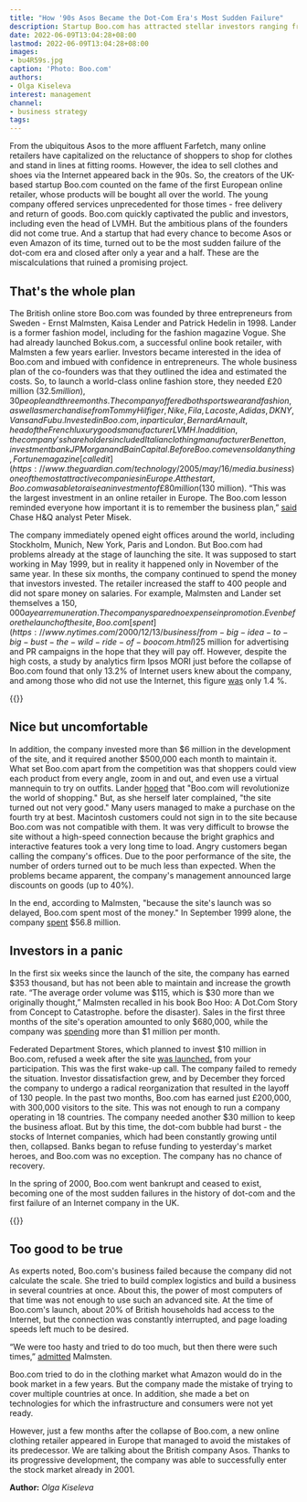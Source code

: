 ```yaml
---
title: "How '90s Asos Became the Dot-Com Era's Most Sudden Failure"
description: Startup Boo.com has attracted stellar investors ranging from Bernard Arnault to JP Morgan. The company was supposed to become the main online store in Europe and sell clothes around the world. But a series of miscalculations prevented the founders from realizing their ambitious plan.
date: 2022-06-09T13:04:28+08:00
lastmod: 2022-06-09T13:04:28+08:00
images:
- bu4R59s.jpg
caption: 'Photo: Boo.com'
authors:
- Olga Kiseleva
interest: management
channel: 
- business strategy
tags: 
---
```


From the ubiquitous Asos to the more affluent Farfetch, many online retailers have capitalized on the reluctance of shoppers to shop for clothes and stand in lines at fitting rooms. However, the idea to sell clothes and shoes via the Internet appeared back in the 90s. So, the creators of the UK-based startup Boo.com counted on the fame of the first European online retailer, whose products will be bought all over the world. The young company offered services unprecedented for those times - free delivery and return of goods. Boo.com quickly captivated the public and investors, including even the head of LVMH. But the ambitious plans of the founders did not come true. And a startup that had every chance to become Asos or even Amazon of its time, turned out to be the most sudden failure of the dot-com era and closed after only a year and a half. These are the miscalculations that ruined a promising project.

That's the whole plan
---------------------

The British online store Boo.com was founded by three entrepreneurs from Sweden - Ernst Malmsten, Kaisa Lender and Patrick Hedelin in 1998. Lander is a former fashion model, including for the fashion magazine Vogue. She had already launched Bokus.com, a successful online book retailer, with Malmsten a few years earlier. Investors became interested in the idea of ​​Boo.com and imbued with confidence in entrepreneurs. The whole business plan of the co-founders was that they outlined the idea and estimated the costs. So, to launch a world-class online fashion store, they needed £20 million ($32.5 million), 30 people and three months. The company offered both sportswear and fashion, as well as merchandise from Tommy Hilfiger, Nike, Fila, Lacoste, Adidas, DKNY, Vans and Fubu. Invested in Boo.com, in particular, Bernard Arnault, head of the French luxury goods manufacturer LVMH. In addition, the company's shareholders included Italian clothing manufacturer Benetton, investment bank JP Morgan and Bain Capital. Before Boo.com even sold anything, Fortune magazine[called it](https://www.theguardian.com/technology/2005/may/16/media.business) one of the most attractive companies in Europe. At the start, Boo.com was able to raise an investment of £80 million ($130 million). “This was the largest investment in an online retailer in Europe. The Boo.com lesson reminded everyone how important it is to remember the business plan,” [said](http://news.bbc.co.uk/2/hi/business/752293.stm.) Chase H&Q analyst Peter Misek.

The company immediately opened eight offices around the world, including Stockholm, Munich, New York, Paris and London. But Boo.com had problems already at the stage of launching the site. It was supposed to start working in May 1999, but in reality it happened only in November of the same year. In these six months, the company continued to spend the money that investors invested. The retailer increased the staff to 400 people and did not spare money on salaries. For example, Malmsten and Lander set themselves a $150,000 a year remuneration. The company spared no expense in promotion. Even before the launch of the site, Boo.com [spent](https://www.nytimes.com/2000/12/13/business/from-big-idea-to-big-bust-the-wild-ride-of-boocom.html)$25 million for advertising and PR campaigns in the hope that they will pay off. However, despite the high costs, a study by analytics firm Ipsos MORI just before the collapse of Boo.com found that only 13.2% of Internet users knew about the company, and among those who did not use the Internet, this figure [was](https://www.theguardian.com/technology/2005/may/16/media.business) only 1.4 %.

{{<ads>}}

Nice but uncomfortable
----------------------

In addition, the company invested more than $6 million in the development of the site, and it required another $500,000 each month to maintain it. What set Boo.com apart from the competition was that shoppers could view each product from every angle, zoom in and out, and even use a virtual mannequin to try on outfits. Lander [hoped](https://www.nytimes.com/2000/12/13/business/from-big-idea-to-big-bust-the-wild-ride-of-boocom.html) that "Boo.com will revolutionize the world of shopping." But, as she herself later complained, "the site turned out not very good." Many users managed to make a purchase on the fourth try at best. Macintosh customers could not sign in to the site because Boo.com was not compatible with them. It was very difficult to browse the site without a high-speed connection because the bright graphics and interactive features took a very long time to load. Angry customers began calling the company's offices. Due to the poor performance of the site, the number of orders turned out to be much less than expected. When the problems became apparent, the company's management announced large discounts on goods (up to 40%).

In the end, according to Malmsten, "because the site's launch was so delayed, Boo.com spent most of the money." In September 1999 alone, the company [spent](https://www.nytimes.com/2000/12/13/business/from-big-idea-to-big-bust-the-wild-ride-of-boocom.html) $56.8 million.

Investors in a panic
--------------------

In the first six weeks since the launch of the site, the company has earned $353 thousand, but has not been able to maintain and increase the growth rate. “The average order volume was $115, which is $30 more than we originally thought,” Malmsten recalled in his book Boo Hoo: A Dot.Com Story from Concept to Catastrophe. before the disaster). Sales in the first three months of the site's operation amounted to only $680,000, while the company was [spending](https://www.nytimes.com/2000/05/19/business/international-business-boocom-online-fashion-retailer-goes-out-of-business.html) more than $1 million per month.

Federated Department Stores, which planned to invest $10 million in Boo.com, refused a week after the site [was launched.](https://www.nytimes.com/2000/12/13/business/from-big-idea-to-big-bust-the-wild-ride-of-boocom.html) from your participation. This was the first wake-up call. The company failed to remedy the situation. Investor dissatisfaction grew, and by December they forced the company to undergo a radical reorganization that resulted in the layoff of 130 people. In the past two months, Boo.com has earned just £200,000, with 300,000 visitors to the site. This was not enough to run a company operating in 18 countries. The company needed another $30 million to keep the business afloat. But by this time, the dot-com bubble had burst - the stocks of Internet companies, which had been constantly growing until then, collapsed. Banks began to refuse funding to yesterday's market heroes, and Boo.com was no exception. The company has no chance of recovery.

In the spring of 2000, Boo.com went bankrupt and ceased to exist, becoming one of the most sudden failures in the history of dot-com and the first failure of an Internet company in the UK.

{{<ads>}}

Too good to be true
-------------------

As experts noted, Boo.com's business failed because the company did not calculate the scale. She tried to build complex logistics and build a business in several countries at once. About this, the power of most computers of that time was not enough to use such an advanced site. At the time of Boo.com's launch, about 20% of British households had access to the Internet, but the connection was constantly interrupted, and page loading speeds left much to be desired.

“We were too hasty and tried to do too much, but then there were such times,” [admitted](https://www.theguardian.com/technology/2005/may/16/media.business) Malmsten.

Boo.com tried to do in the clothing market what Amazon would do in the book market in a few years. But the company made the mistake of trying to cover multiple countries at once. In addition, she made a bet on technologies for which the infrastructure and consumers were not yet ready.

However, just a few months after the collapse of Boo.com, a new online clothing retailer appeared in Europe that managed to avoid the mistakes of its predecessor. We are talking about the British company Asos. Thanks to its progressive development, the company was able to successfully enter the stock market already in 2001.

**Author:** *Olga Kiseleva*
